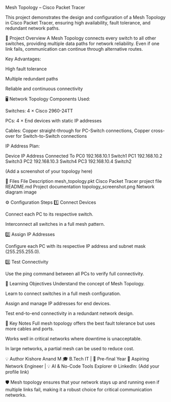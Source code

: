 Mesh Topology – Cisco Packet Tracer

This project demonstrates the design and configuration of a Mesh Topology in Cisco Packet Tracer, ensuring high availability, fault tolerance, and redundant network paths.

📘 Project Overview
A Mesh Topology connects every switch to all other switches, providing multiple data paths for network reliability. Even if one link fails, communication can continue through alternative routes.

Key Advantages:

High fault tolerance

Multiple redundant paths

Reliable and continuous connectivity

🖥️ Network Topology
Components Used:

Switches: 4 × Cisco 2960-24TT

PCs: 4 × End devices with static IP addresses

Cables: Copper straight-through for PC-Switch connections, Copper cross-over for Switch-to-Switch connections

IP Address Plan:

Device	IP Address	Connected To
PC0	192.168.10.1	Switch1
PC1	192.168.10.2	Switch3
PC2	192.168.10.3	Switch4
PC3	192.168.10.4	Switch2

(Add a screenshot of your topology here)

📂 Files
File	Description
mesh_topology.pkt	Cisco Packet Tracer project file
README.md	Project documentation
topology_screenshot.png	Network diagram image

⚙️ Configuration Steps
1️⃣ Connect Devices

Connect each PC to its respective switch.

Interconnect all switches in a full mesh pattern.

2️⃣ Assign IP Addresses

Configure each PC with its respective IP address and subnet mask (255.255.255.0).

3️⃣ Test Connectivity

Use the ping command between all PCs to verify full connectivity.

🎯 Learning Objectives
Understand the concept of Mesh Topology.

Learn to connect switches in a full mesh configuration.

Assign and manage IP addresses for end devices.

Test end-to-end connectivity in a redundant network design.

🧠 Key Notes
Full mesh topology offers the best fault tolerance but uses more cables and ports.

Works well in critical networks where downtime is unacceptable.

In large networks, a partial mesh can be used to reduce cost.

💡 Author
Kishore Anand M
🎓 B.Tech IT | 🧠 Pre-final Year
🔧 Aspiring Network Engineer | 💡 AI & No-Code Tools Explorer
🌐 LinkedIn: (Add your profile link)

🛡️ Mesh topology ensures that your network stays up and running even if multiple links fail, making it a robust choice for critical communication networks.
